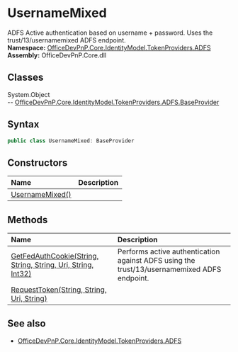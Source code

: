 # UsernameMixed
ADFS Active authentication based on username + password. Uses the trust/13/usernamemixed ADFS endpoint.  
**Namespace:** [OfficeDevPnP.Core.IdentityModel.TokenProviders.ADFS](OfficeDevPnP.Core.IdentityModel.TokenProviders.ADFS.md)  
**Assembly:** OfficeDevPnP.Core.dll  
## Classes
System.Object  
-- [OfficeDevPnP.Core.IdentityModel.TokenProviders.ADFS.BaseProvider](OfficeDevPnP.Core.IdentityModel.TokenProviders.ADFS.BaseProvider.md)
## Syntax
```C#
public class UsernameMixed: BaseProvider
```
## Constructors
|**Name**|**Description**|
|:-----|:-----|
| [UsernameMixed()](UsernameMixedconstructor1details.md) | 
## Methods
|**Name**|**Description**|
|:-----|:-----|
| [GetFedAuthCookie(String, String, String, Uri, String, Int32)](UsernameMixedGetFedAuthCookieStringStringStringUriStringInt32.md) | Performs active authentication against ADFS using the trust/13/usernamemixed ADFS endpoint.
| [RequestToken(String, String, Uri, String)](UsernameMixedRequestTokenStringStringUriString.md) | 
## See also
- [OfficeDevPnP.Core.IdentityModel.TokenProviders.ADFS](OfficeDevPnP.Core.IdentityModel.TokenProviders.ADFS.md)

